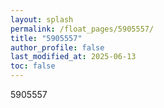 ```yaml
---
layout: splash
permalink: /float_pages/5905557/
title: "5905557"
author_profile: false
last_modified_at: 2025-06-13
toc: false
---
```

 
5905557
